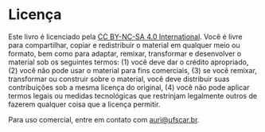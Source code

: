 # Licença

Este livro é licenciado pela [CC BY-NC-SA 4.0 International](https://creativecommons.org/licenses/by-nc-sa/4.0/). Você é livre para compartilhar, copiar e redistribuir o material em qualquer meio ou formato, bem como para adaptar, remixar, transformar e desenvolver o material sob os seguintes termos: \(1\) você deve dar o crédito apropriado, \(2\) você não pode usar o material para fins comerciais, \(3\) se você remixar, transformar ou construir sobre o material, você deve distribuir suas contribuições sob a mesma licença do original, \(4\) você não pode aplicar termos legais ou medidas tecnológicas que restrinjam legalmente outros de fazerem qualquer coisa que a licença permitir.

Para uso comercial, entre em contato com [auri@ufscar.br](mailto:auri@ufscar.br).

